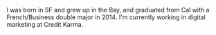 I was born in SF and grew up in the Bay, and graduated from Cal with a French/Business double major in 2014. I'm currently working in digital marketing at Credit Karma.

